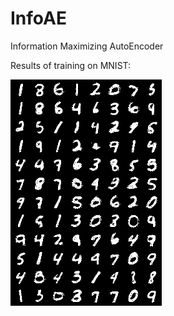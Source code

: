 # InfoAE
Information Maximizing AutoEncoder

Results of training on MNIST:

![Results on MNIST](result.png)